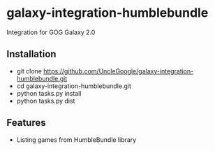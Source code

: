 # galaxy-integration-humblebundle

Integration for GOG Galaxy 2.0

## Installation

- git clone https://github.com/UncleGoogle/galaxy-integration-humblebundle.git
- cd galaxy-integration-humblebundle.git
- python tasks.py install
- python tasks.py dist

## Features

* Listing games from HumbleBundle library
